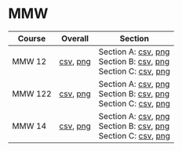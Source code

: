# MMW

| Course | Overall | Section |
| ------ | ------- | ------- |
| MMW 12 | [csv](https://github.com/UCSD-Historical-Enrollment-Data/2025Winter/blob/main/overall/MMW%2012.csv), [png](https://raw.githubusercontent.com/UCSD-Historical-Enrollment-Data/2025Winter/main/plot_overall/MMW%2012.png) | Section A: [csv](https://github.com/UCSD-Historical-Enrollment-Data/2025Winter/blob/main/section/MMW%2012_A.csv), [png](https://raw.githubusercontent.com/UCSD-Historical-Enrollment-Data/2025Winter/main/plot_section/MMW%2012_A.png)<br>Section B: [csv](https://github.com/UCSD-Historical-Enrollment-Data/2025Winter/blob/main/section/MMW%2012_B.csv), [png](https://raw.githubusercontent.com/UCSD-Historical-Enrollment-Data/2025Winter/main/plot_section/MMW%2012_B.png)<br>Section C: [csv](https://github.com/UCSD-Historical-Enrollment-Data/2025Winter/blob/main/section/MMW%2012_C.csv), [png](https://raw.githubusercontent.com/UCSD-Historical-Enrollment-Data/2025Winter/main/plot_section/MMW%2012_C.png) |
| MMW 122 | [csv](https://github.com/UCSD-Historical-Enrollment-Data/2025Winter/blob/main/overall/MMW%20122.csv), [png](https://raw.githubusercontent.com/UCSD-Historical-Enrollment-Data/2025Winter/main/plot_overall/MMW%20122.png) | Section A: [csv](https://github.com/UCSD-Historical-Enrollment-Data/2025Winter/blob/main/section/MMW%20122_A.csv), [png](https://raw.githubusercontent.com/UCSD-Historical-Enrollment-Data/2025Winter/main/plot_section/MMW%20122_A.png)<br>Section B: [csv](https://github.com/UCSD-Historical-Enrollment-Data/2025Winter/blob/main/section/MMW%20122_B.csv), [png](https://raw.githubusercontent.com/UCSD-Historical-Enrollment-Data/2025Winter/main/plot_section/MMW%20122_B.png)<br>Section C: [csv](https://github.com/UCSD-Historical-Enrollment-Data/2025Winter/blob/main/section/MMW%20122_C.csv), [png](https://raw.githubusercontent.com/UCSD-Historical-Enrollment-Data/2025Winter/main/plot_section/MMW%20122_C.png) |
| MMW 14 | [csv](https://github.com/UCSD-Historical-Enrollment-Data/2025Winter/blob/main/overall/MMW%2014.csv), [png](https://raw.githubusercontent.com/UCSD-Historical-Enrollment-Data/2025Winter/main/plot_overall/MMW%2014.png) | Section A: [csv](https://github.com/UCSD-Historical-Enrollment-Data/2025Winter/blob/main/section/MMW%2014_A.csv), [png](https://raw.githubusercontent.com/UCSD-Historical-Enrollment-Data/2025Winter/main/plot_section/MMW%2014_A.png)<br>Section B: [csv](https://github.com/UCSD-Historical-Enrollment-Data/2025Winter/blob/main/section/MMW%2014_B.csv), [png](https://raw.githubusercontent.com/UCSD-Historical-Enrollment-Data/2025Winter/main/plot_section/MMW%2014_B.png)<br>Section C: [csv](https://github.com/UCSD-Historical-Enrollment-Data/2025Winter/blob/main/section/MMW%2014_C.csv), [png](https://raw.githubusercontent.com/UCSD-Historical-Enrollment-Data/2025Winter/main/plot_section/MMW%2014_C.png) |
